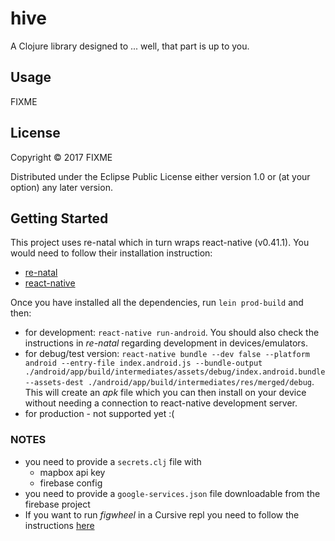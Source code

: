 # hive

A Clojure library designed to ... well, that part is up to you.

## Usage

FIXME

## License

Copyright © 2017 FIXME

Distributed under the Eclipse Public License either version 1.0 or (at
your option) any later version.
  
## Getting Started
This project uses re-natal which in turn wraps react-native (v0.41.1). You would need to follow their installation instruction: 
- [re-natal](https://github.com/drapanjanas/re-natal)
- [react-native](https://facebook.github.io/react-native/docs/getting-started.html)

Once you have installed all the dependencies, run `lein prod-build` and then:
- for development: `react-native run-android`. You should also check the instructions in *re-natal* regarding development in devices/emulators.
- for debug/test version: `react-native bundle --dev false --platform android --entry-file index.android.js --bundle-output ./android/app/build/intermediates/assets/debug/index.android.bundle --assets-dest ./android/app/build/intermediates/res/merged/debug`. This will create an *apk* file which you can then install on your device without needing a connection to react-native development server.
- for production - not supported yet :(

### NOTES
- you need to provide a `secrets.clj` file with
  - mapbox api key
  - firebase config
- you need to provide a `google-services.json` file downloadable from the firebase project
- If you want to run *figwheel* in a Cursive repl you need to follow the instructions [here](https://github.com/bhauman/lein-figwheel/wiki/Running-figwheel-in-a-Cursive-Clojure-REPL)
